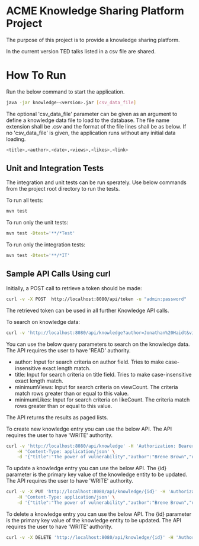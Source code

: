 # ACME Knowledge Sharing Platform Project
The purpose of this project is to provide a knowledge sharing platform.

In the current version TED talks listed in a csv file are shared.

# How To Run
Run the below command to start the application.

```sh
java -jar knowledge-<version>.jar [csv_data_file]
```
The optional 'csv_data_file' parameter can be given as an argument to define a knowledge data file to load to the database. The file name extension shall be .csv and the format of the file lines shall be as below. If no 'csv_data_file' is given, the application runs without any initial data loading.
```sh
<title>,<author>,<date>,<views>,<likes>,<link>
```

## Unit and Integration Tests
The integration and unit tests can be run sperately. Use below commands from the project root directory to run the tests.

To run all tests:
```sh
mvn test 
```
To run only the unit tests:
```sh
mvn test -Dtest='**/*Test'
```
To run only the integration tests:
```sh
mvn test -Dtest='**/*IT'
```

## Sample API Calls Using curl

Initially, a POST call to retrieve a token should be made:

```sh
curl -v -X POST  http://localhost:8080/api/token -u "admin:password"
```

The retrieved token can be used in all further Knowledge API calls. 

To search on knowledge data:
```sh
curl -v 'http://localhost:8080/api/knowledge?author=Jonathan%20Haidt&viewCount=100000&minimumLikes=50000' -H 'Authorization: Bearer {JWT_TOKEN}'
```
You can use the below query parameters to search on the knowledge data. The API requires the user to have 'READ' authority.

* author: Input for search criteria on author field. Tries to make case-insensitive exact length match.
* title: Input for search criteria on title field. Tries to make case-insensitive exact length match.
* minimumViews: Input for search criteria on viewCount. The criteria match rows greater than or equal
                to this value.
* minimumLikes: Input for search criteria on likeCount. The criteria match rows greater than or equal
                to this value.

The API returns the results as paged lists. 

To create new knowledge entry you can use the below API. The API requires the user to have 'WRITE' authority.

```sh
curl -v 'http://localhost:8080/api/knowledge' -H 'Authorization: Bearer {JWT_TOKEN}' \
    -H 'Content-Type: application/json' \
    -d '{"title":"The power of vulnerability","author":"Brene Brown","dateMonth":"January 2021","viewCount":1800000,"likeCount":159000,"link":"https://www.ted.com/talks/brene_brown_the_power_of_vulnerability"}'	
```

To update a knowledge entry you can use the below API. The {id} parameter is the primary key value of the knowledge entity to be updated. The API requires the user to have 'WRITE' authority.

```sh
curl -v -X PUT 'http://localhost:8080/api/knowledge/{id}' -H 'Authorization: Bearer {JWT_TOKEN}' \
    -H 'Content-Type: application/json' \
    -d '{"title":"The power of vulnerability","author":"Brene Brown","dateMonth":"January 2021","viewCount":1800000,"likeCount":159000,"link":"https://www.ted.com/talks/brene_brown_the_power_of_vulnerability"}'	
```

To delete a knowledge entry you can use the below API. The {id} parameter is the primary key value of the knowledge entity to be updated. The API requires the user to have 'WRITE' authority.

```sh
curl -v -X DELETE 'http://localhost:8080/api/knowledge/{id}' -H 'Authorization: Bearer {JWT_TOKEN}'
```

